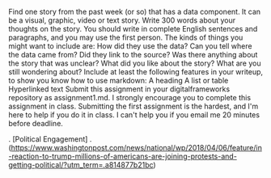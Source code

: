 Find one story from the past week (or so) that has a data component. It can be a visual, graphic, video or text story. Write 300 words about your thoughts on the story. You should write in complete English sentences and paragraphs, and you may use the first person. The kinds of things you might want to include are:
How did they use the data?
Can you tell where the data came from? Did they link to the source?
Was there anything about the story that was unclear?
What did you like about the story?
What are you still wondering about?
Include at least the following features in your writeup, to show you know how to use markdown:
A heading
A list or table
Hyperlinked text
Submit this assignment in your digitalframeworks repository as assignment1.md.
I strongly encourage you to complete this assignment in class. Submitting the first assignment is the hardest, and I'm here to help if you do it in class. I can't help you if you email me 20 minutes before deadline.



. [Political Engagement] . (https://www.washingtonpost.com/news/national/wp/2018/04/06/feature/in-reaction-to-trump-millions-of-americans-are-joining-protests-and-getting-political/?utm_term=.a814877b21bc)






